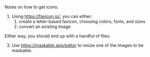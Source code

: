 Notes on how to get icons:

1. Using https://favicon.io/, you can either:
   1. create a letter-based favicon, choosing colors, fonts, and sizes
   2. convert an existing image

Either way, you should end up with a handful of files.

3. Use https://maskable.app/editor to resize one of the images to be maskable.